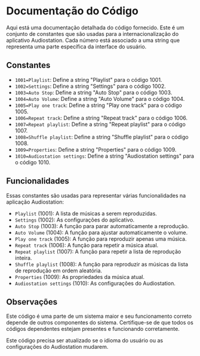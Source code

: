 # Documentação do Código

Aqui está uma documentação detalhada do código fornecido. Este é um conjunto de constantes que são usadas para a internacionalização do aplicativo Audiostation. Cada número está associado a uma string que representa uma parte específica da interface do usuário.

## Constantes

- `1001=Playlist`: Define a string "Playlist" para o código 1001.
- `1002=Settings`: Define a string "Settings" para o código 1002.
- `1003=Auto Stop`: Define a string "Auto Stop" para o código 1003.
- `1004=Auto Volume`: Define a string "Auto Volume" para o código 1004.
- `1005=Play one track`: Define a string "Play one track" para o código 1005.
- `1006=Repeat track`: Define a string "Repeat track" para o código 1006.
- `1007=Repeat playlist`: Define a string "Repeat playlist" para o código 1007.
- `1008=Shuffle playlist`: Define a string "Shuffle playlist" para o código 1008.
- `1009=Properties`: Define a string "Properties" para o código 1009.
- `1010=Audiostation settings`: Define a string "Audiostation settings" para o código 1010.

## Funcionalidades

Essas constantes são usadas para representar várias funcionalidades na aplicação Audiostation:

- `Playlist` (1001): A lista de músicas a serem reproduzidas.
- `Settings` (1002): As configurações do aplicativo.
- `Auto Stop` (1003): A função para parar automaticamente a reprodução.
- `Auto Volume` (1004): A função para ajustar automaticamente o volume.
- `Play one track` (1005): A função para reproduzir apenas uma música.
- `Repeat track` (1006): A função para repetir a música atual.
- `Repeat playlist` (1007): A função para repetir a lista de reprodução inteira.
- `Shuffle playlist` (1008): A função para reproduzir as músicas da lista de reprodução em ordem aleatória.
- `Properties` (1009): As propriedades da música atual.
- `Audiostation settings` (1010): As configurações do Audiostation.

## Observações

Este código é uma parte de um sistema maior e seu funcionamento correto depende de outros componentes do sistema. Certifique-se de que todos os códigos dependentes estejam presentes e funcionando corretamente.

Este código precisa ser atualizado se o idioma do usuário ou as configurações do Audiostation mudarem.